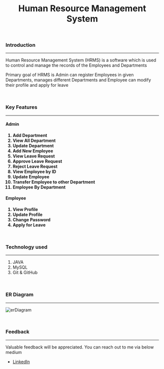 <h1 align="center" >Human Resource Management System</h1>
<br>
    <h3>Introduction</h3>
    <hr>
    <p>Human Resource Management System (HRMS) is a software which is used to  control and manage the records of the Employees and Departments</p>
    <p>Primary goal of HRMS  is Admin can register Employees in given Departments,  manages different Departments and Employee can modify their profile and apply for leave</p>
    <br>
    <h3>Key Features</h3>
    <hr>
    <h4>Admin<h4>
    <ol>
        <li>Add Department</li>
        <li>View All Department</li>
        <li>Update Department</li>
        <li>Add New Employee</li>
        <li>View Leave Request </li>
        <li>Approve Leave Request</li>
        <li>Reject Leave Request</li>
        <li>View Employee by ID</li>
        <li>Update Employee</li>
        <li>Transfer Employee to other Department</li>
        <li>Employee By Department</li>
    </ol>
    <h4>Employee<h4>
    <ol>
        <li>View Profile</li>
        <li>Update Profile</li>
        <li>Change Password</li>
        <li>Apply for Leave</li>
    </ol>
    <br>
    <h3>Technology used</h3>
    <hr>
    <ol>
        <li>JAVA</li>
        <li>MySQL</li>
        <li>Git & GitHub</li>
    </ol>
    <br>
    <h3>ER Diagram</h3>
    <hr>
    
  ![erDiagram](https://user-images.githubusercontent.com/77963675/208355713-bc22f4df-145d-49b4-a7dc-097a533ad21c.jpg)
  
  <br>
  <h3>Feedback</h3>
    <hr>
    <p>Valuable feedback will be appreciated. You can reach out to me via below medium</p>
    <ul>
       <li><a href="https://www.linkedin.com/in/akhil-bawari-166341196/">LinkedIn</a></li>
    </ul>
    
    
